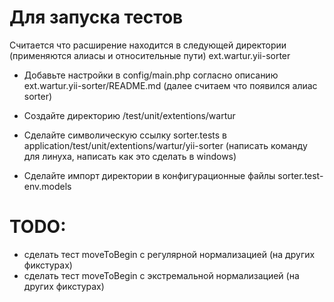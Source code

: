 Для запуска тестов
==================
Считается что расширение находится в следующей директории (применяются алиасы и относительные пути)
ext.wartur.yii-sorter

- Добавьте настройки в config/main.php согласно описанию ext.wartur.yii-sorter/README.md
(далее считаем что появился алиас sorter)

- Создайте директорию
/test/unit/extentions/wartur

- Сделайте символическую ссылку
sorter.tests в application/test/unit/extentions/wartur/yii-sorter
(написать команду для линуха, написать как это сделать в windows)

- Сделайте импорт директории в конфигурационные файлы
sorter.test-env.models

TODO:
==================
- сделать тест moveToBegin с регулярной нормализацией (на других фикстурах)
- сделать тест moveToBegin с экстремальной нормализацией (на других фикстурах)